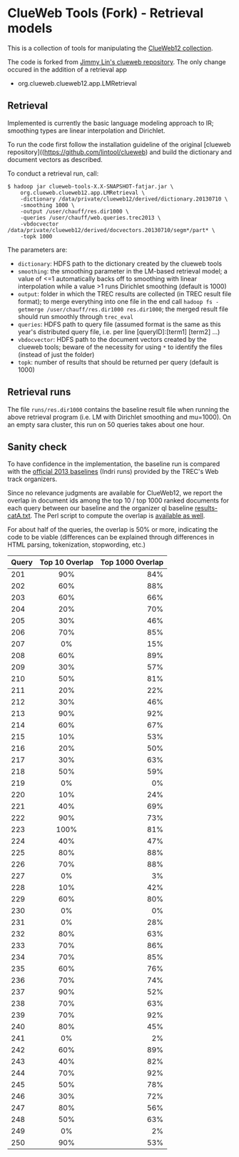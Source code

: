 ClueWeb Tools (Fork) - Retrieval models
=======================================

This is a collection of tools for manipulating the [ClueWeb12 collection](http://lemurproject.org/clueweb12/).

The code is forked from [Jimmy Lin's clueweb repository](https://github.com/lintool/clueweb). The only change occured in the addition of a retrieval app

+ org.clueweb.clueweb12.app.LMRetrieval


Retrieval
---------

Implemented is currently the basic language modeling approach to IR; smoothing types are linear interpolation and Dirichlet.

To run the code first follow the installation guideline of the original [clueweb repository]((https://github.com/lintool/clueweb) and build the dictionary and document vectors as described.

To conduct a retrieval run, call:

```
$ hadoop jar clueweb-tools-X.X-SNAPSHOT-fatjar.jar \
	org.clueweb.clueweb12.app.LMRetrieval \
	-dictionary /data/private/clueweb12/derived/dictionary.20130710 \
	-smoothing 1000 \
	-output /user/chauff/res.dir1000 \
	-queries /user/chauff/web.queries.trec2013 \
	-vbdocvector /data/private/clueweb12/derived/docvectors.20130710/segm*/part* \
	-topk 1000
``` 

The parameters are:
+ `dictionary`: HDFS path to the dictionary created by the clueweb tools
+ `smoothing`: the smoothing parameter in the LM-based retrieval model; a value of <=1 automatically backs off to smoothing with linear interpolation while a value >1 runs Dirichlet smoothing (default is 1000)
+ `output`: folder in which the TREC results are collected (in TREC result file format); to merge everything into one file in the end call `hadoop fs -getmerge /user/chauff/res.dir1000 res.dir1000`; the merged result file should run smoothly through `trec_eval`
+ `queries`: HDFS path to query file (assumed format is the same as this year's distributed query file, i.e. per line [queryID]:[term1] [term2] ...)
+ `vbdocvector`: HDFS path to the document vectors created by the clueweb tools; beware of the necessity for using `*` to identify the files (instead of just the folder)
+ `topk`: number of results that should be returned per query (default is 1000)


Retrieval runs
--------------
The file `runs/res.dir1000` contains the baseline result file when running the above retrieval program (i.e. LM with Dirichlet smoothing and mu=1000).
On an empty sara cluster, this run on 50 queries takes about one hour.


Sanity check
------------
To have confidence in the implementation, the baseline run is compared with the [official 2013 baselines](https://github.com/trec-web/trec-web-2013/tree/master/data/runs/baselines/2013/ql) (Indri runs) provided by the TREC's Web track organizers.

Since no relevance judgments are available for ClueWeb12, we report the overlap in document ids among the top 10 / top 1000 ranked documents for each query between our baseline and the organizer ql baseline [results-catA.txt](https://github.com/trec-web/trec-web-2013/blob/master/data/runs/baselines/2013/ql/results-cata.txt). The Perl script to compute the overlap is [available as well](https://github.com/chauff/clueweb/blob/master/scripts/computeOverlap.pl). 

For about half of the queries, the overlap is 50% or more, indicating the code to be viable (differences can be explained through differences in HTML parsing, tokenization, stopwording, etc.)

| Query        | Top 10 Overlap | Top 1000 Overlap  |
| ------------ |:-------------:| ------------------:|
| 201 | 90% | 84%   |
| 202 | 60% | 88%   |
 | 203 | 60% | 66%   |
 | 204 | 20% | 70%   |
 | 205 | 30% | 46%   |
 | 206 | 70% | 85%   |
 | 207 | 0% |  15%  |
 | 208 | 60% | 89%   |
 | 209 | 30% | 57%   |
 | 210 | 50% | 81%   |
 | 211 | 20% | 22%   |
 | 212 | 30% | 46%   |
 | 213 | 90% | 92%   |
 | 214 | 60% | 67%   |
 | 215 | 10% | 53%   |
 | 216 | 20% | 50%   |
 | 217 | 30% | 63%   |
 | 218 | 50% | 59%   |
 | 219 | 0% |  0%  |
 | 220 | 10% | 24%   |
 | 221 | 40% | 69%   |
 | 222 | 90% | 73%   |
 | 223 | 100% |81%    |
 | 224 | 40% | 47%   |
 | 225 | 80% | 88%   |
 | 226 | 70% | 88%   |
 | 227 | 0% |  3%  |
 | 228 | 10% | 42%   |
 | 229 | 60% | 80%   |
 | 230 | 0% |  0%  |
 | 231 | 0% |  28%  |
 | 232 | 80% | 63%   |
 | 233 | 70% | 86%   |
 | 234 | 70% | 85%   |
 | 235 | 60% | 76%   |
 | 236 | 70% | 74%   |
 | 237 | 90% | 52%   |
 | 238 | 70% | 63%   |
 | 239 | 70% | 92%   |
 | 240 | 80% | 45%   |
 | 241 | 0% |  2%  |
 | 242 | 60% | 89%   |
 | 243 | 40% | 82%   |
 | 244 | 70% | 92%   |
 | 245 | 50% | 78%   |
 | 246 | 30% | 72%   |
 | 247 | 80% | 56%   |
 | 248 | 50% | 63%   |
 | 249 | 0% |  2%  |
 | 250 | 90% | 53%   |
